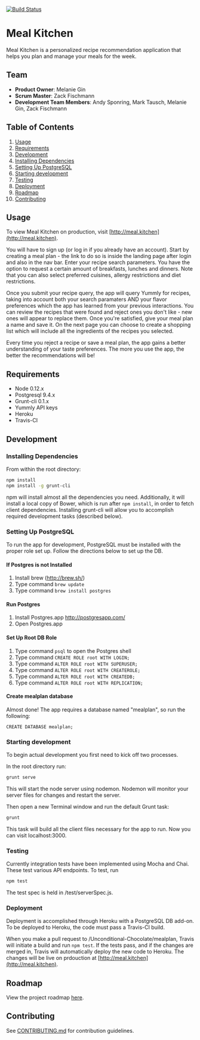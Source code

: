 [![Build Status](https://travis-ci.org/MealKitchen/mealkitchen.svg?branch=master)](https://travis-ci.org/MealKitchen/mealkitchen)

# Meal Kitchen

Meal Kitchen is a personalized recipe recommendation application that helps you plan and manage your meals for the week.


## Team

  - __Product Owner__: Melanie Gin
  - __Scrum Master__: Zack Fischmann
  - __Development Team Members__: Andy Sponring, Mark Tausch, Melanie Gin, Zack Fischmann

## Table of Contents

1. [Usage](#usage)
1. [Requirements](#requirements)
1. [Development](#development)
  1. [Installing Dependencies](#installing-dependencies)
  1. [Setting Up PostgreSQL](#setting-up-postgresql)
  1. [Starting development](#starting-development)
  1. [Testing](#testing)
  1. [Deployment](#deployment)
1. [Roadmap](#roadmap)
1. [Contributing](#contributing)

## Usage

To view Meal Kitchen on production, visit [http://meal.kitchen](http://meal.kitchen).

You will have to sign up (or log in if you already have an account). Start by creating a meal plan - the link to do so is inside the landing page after login and also in the nav bar. Enter your recipe search parameters. You have the option to request a certain amount of breakfasts, lunches and dinners. Note that you can also select preferred cuisines, allergy restrictions and diet restrictions.

Once you submit your recipe query, the app will query Yummly for recipes, taking into account both your search paramaters AND your flavor preferences which the app has learned from your previous interactions. You can review the recipes that were found and reject ones you don't like - new ones will appear to replace them. Once you're satisfied, give your meal plan a name and save it. On the next page you can choose to create a shopping list which will include all the ingredients of the recipes you selected. 

Every time you reject a recipe or save a meal plan, the app gains a better understanding of your taste preferences. The more you use the app, the better the recommendations will be!

## Requirements

- Node 0.12.x
- Postgresql 9.4.x
- Grunt-cli 0.1.x
- Yummly API keys
- Heroku
- Travis-CI

## Development

### Installing Dependencies

From within the root directory:

```sh
npm install
npm install -g grunt-cli
```

npm will install almost all the dependencies you need. Additionally, it will install a local copy of Bower, which is run after `npm install`, in order to fetch client dependencies. Installing grunt-cli will allow you to accomplish required development tasks (described below).

### Setting Up PostgreSQL ###
To run the app for development, PostgreSQL must be installed with the proper role set up. Follow the directions below to set up the DB.

#### If Postgres is not Installed ####
1. Install brew (http://brew.sh/)
2. Type command `brew update`
3. Type command `brew install postgres`

#### Run Postgres ####
1. Install Postgres.app http://postgresapp.com/
2. Open Postgres.app

#### Set Up Root DB Role ####
1. Type command `psql` to open the Postgres shell
2. Type command `CREATE ROLE root WITH LOGIN;`
3. Type command `ALTER ROLE root WITH SUPERUSER;`
4. Type command `ALTER ROLE root WITH CREATEROLE;`
5. Type command `ALTER ROLE root WITH CREATEDB;`
6. Type command `ALTER ROLE root WITH REPLICATION;`

#### Create mealplan database ####
Almost done! The app requires a database named "mealplan", so run the following:

```psql
CREATE DATABASE mealplan;
```

### Starting development
To begin actual development you first need to kick off two processes.

In the root directory run:

```sh
grunt serve
```

This will start the node server using nodemon. Nodemon will monitor your server files for changes and restart the server.

Then open a new Terminal window and run the default Grunt task:

```sh
grunt
```

This task will build all the client files necessary for the app to run. Now you can visit localhost:3000.

### Testing
Currently integration tests have been implemented using Mocha and Chai. These test various API endpoints. To test, run

```sh
npm test
```

The test spec is held in /test/serverSpec.js.

### Deployment
Deployment is accomplished through Heroku with a PostgreSQL DB add-on. To be deployed to Heroku, the code must pass a Travis-CI build.

When you make a pull request to /Unconditional-Chocolate/mealplan, Travis will initiate a build and run `npm test`. If the tests pass, and if the changes are merged in, Travis will automatically deploy the new code to Heroku. The changes will be live on prdouction at [http://meal.kitchen](http://meal.kitchen).

## Roadmap

View the project roadmap [here](https://github.com/Unconditional-Chocolate/mealplan/issues).

## Contributing

See [CONTRIBUTING.md](https://github.com/Unconditional-Chocolate/mealplan/blob/master/CONTRIBUTING.md) for contribution guidelines.
